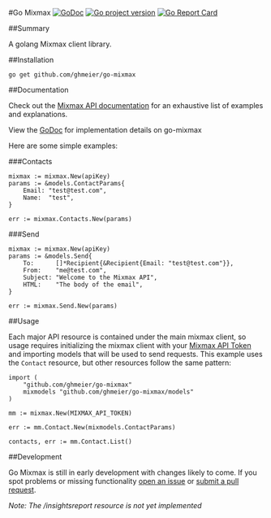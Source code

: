 #Go Mixmax
[![GoDoc](http://img.shields.io/badge/godoc-reference-blue.svg)](http://godoc.org/github.com/ghmeier/go-mixmax) [![Go project version](https://badge.fury.io/go/github.com%2Fghmeier%2Fgo-mixmax.svg)](https://badge.fury.io/go/github.com%2Fghmeier%2Fgo-mixmax) [![Go Report Card](https://goreportcard.com/badge/github.com/ghmeier/go-mixmax)](https://goreportcard.com/report/github.com/ghmeier/go-mixmax)

##Summary

A golang Mixmax client library.

##Installation

```
go get github.com/ghmeier/go-mixmax
```

##Documentation

Check out the [Mixmax API documentation](http://developer.mixmax.com/docs/) for an exhaustive list of examples and explanations.

View the [GoDoc](http://godoc.org/github.com/ghmeier/go-mixmax) for implementation details on go-mixmax

Here are some simple examples:

###Contacts

```
mixmax := mixmax.New(apiKey)
params := &models.ContactParams{
    Email: "test@test.com",
    Name:  "test",
}

err := mixmax.Contacts.New(params)
```

###Send

```
mixmax := mixmax.New(apiKey)
params := &models.Send{
    To:      []*Recipient{&Recipient{Email: "test@test.com"}},
    From:    "me@test.com",
    Subject: "Welcome to the Mixmax API",
    HTML:    "The body of the email",
}

err := mixmax.Send.New(params)
```

##Usage

Each major API resource is contained under the main mixmax client, so usage requires initializing the mixmax client with your [Mixmax API Token](http://developer.mixmax.com/docs/getting-started-with-the-api) and importing models that will be used to send requests. This example uses the `Contact` resource, but other resources follow the same pattern:

```
import (
    "github.com/ghmeier/go-mixmax"
    mixmodels "github.com/ghmeier/go-mixmax/models"
)

mm := mixmax.New(MIXMAX_API_TOKEN)

err := mm.Contact.New(mixmodels.ContactParams)

contacts, err := mm.Contact.List()
```


##Development

Go Mixmax is still in early development with changes likely to come. If you spot problems or missing functionality [open an issue](https://github.com/ghmeier/go-mixmax/issues/new) or [submit a pull request](https://github.com/ghmeier/go-mixmax/compare).

_Note: The /insightsreport resource is not yet implemented_
